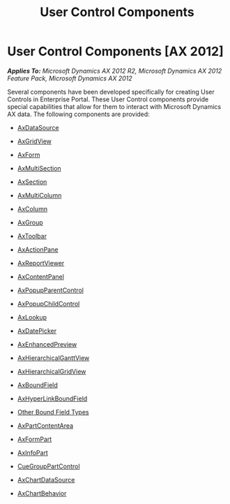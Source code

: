 ﻿---
title: User Control Components
TOCTitle: User Control Components
ms:assetid: b3198d59-1a5c-45d1-8693-e1a58b667c1d
ms:mtpsurl: https://msdn.microsoft.com/en-us/library/Cc617577(v=AX.60)
ms:contentKeyID: 28119474
ms.date: 11/07/2012
mtps_version: v=AX.60
---

# User Control Components [AX 2012]


_**Applies To:** Microsoft Dynamics AX 2012 R2, Microsoft Dynamics AX 2012 Feature Pack, Microsoft Dynamics AX 2012_

Several components have been developed specifically for creating User Controls in Enterprise Portal. These User Control components provide special capabilities that allow for them to interact with Microsoft Dynamics AX data. The following components are provided:

  - [AxDataSource](axdatasource.md)

  - [AxGridView](axgridview.md)

  - [AxForm](axform.md)

  - [AxMultiSection](axmultisection.md)

  - [AxSection](axsection.md)

  - [AxMultiColumn](axmulticolumn.md)

  - [AxColumn](axcolumn.md)

  - [AxGroup](axgroup.md)

  - [AxToolbar](axtoolbar.md)

  - [AxActionPane](axactionpane.md)

  - [AxReportViewer](axreportviewer.md)

  - [AxContentPanel](axcontentpanel.md)

  - [AxPopupParentControl](axpopupparentcontrol.md)

  - [AxPopupChildControl](axpopupchildcontrol.md)

  - [AxLookup](axlookup.md)

  - [AxDatePicker](axdatepicker.md)

  - [AxEnhancedPreview](axenhancedpreview.md)

  - [AxHierarchicalGanttView](axhierarchicalganttview.md)

  - [AxHierarchicalGridView](axhierarchicalgridview.md)

  - [AxBoundField](axboundfield.md)

  - [AxHyperLinkBoundField](axhyperlinkboundfield.md)

  - [Other Bound Field Types](other-bound-field-types.md)

  - [AxPartContentArea](axpartcontentarea.md)

  - [AxFormPart](axformpart.md)

  - [AxInfoPart](axinfopart.md)

  - [CueGroupPartControl](cuegrouppartcontrol.md)

  - [AxChartDataSource](axchartdatasource.md)

  - [AxChartBehavior](axchartbehavior.md)

